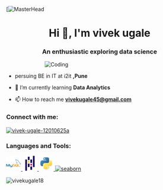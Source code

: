 [![MasterHead](https://encrypted-tbn0.gstatic.com/images?q=tbn:ANd9GcQSMyQnVm9S33BkdXecniqApDMqXyWktR9Yq6ZtvQlEG4MsEEILx-_7vNgNa0IWT5kf4A&usqp=CAU)
<h1 align="center">Hi 👋, I'm vivek ugale</h1>
<h3 align="center">An enthusiastic exploring data science</h3>
<img align="right" alt="Coding" width="400" src="https://encrypted-tbn0.gstatic.com/images?q=tbn:ANd9GcR0VdimCinG64Lc2I306y1HHJRT_BKKzqrKdA&usqp=CAU">

<p align="left"> <a href="https://twitter.com/" target="blank"><img src="https://img.shields.io/twitter/follow/?logo=twitter&style=for-the-badge" alt="" /></a> </p>

- persuing BE in IT at i2it **,Pune**

- 🌱 I’m currently learning **Data Analytics**

- 📫 How to reach me **vivekugale45@gmail.com**

<h3 align="left">Connect with me:</h3>
<p align="left">
<a href="https://linkedin.com/in/vivek-ugale-12010625a" target="blank"><img align="center" src="https://raw.githubusercontent.com/rahuldkjain/github-profile-readme-generator/master/src/images/icons/Social/linked-in-alt.svg" alt="vivek-ugale-12010625a" height="30" width="40" /></a>
</p>

<h3 align="left">Languages and Tools:</h3>
<p align="left"> <a href="https://www.mysql.com/" target="_blank" rel="noreferrer"> <img src="https://raw.githubusercontent.com/devicons/devicon/master/icons/mysql/mysql-original-wordmark.svg" alt="mysql" width="40" height="40"/> </a> <a href="https://pandas.pydata.org/" target="_blank" rel="noreferrer"> <img src="https://raw.githubusercontent.com/devicons/devicon/2ae2a900d2f041da66e950e4d48052658d850630/icons/pandas/pandas-original.svg" alt="pandas" width="40" height="40"/> </a> <a href="https://www.python.org" target="_blank" rel="noreferrer"> <img src="https://raw.githubusercontent.com/devicons/devicon/master/icons/python/python-original.svg" alt="python" width="40" height="40"/> </a> <a href="https://seaborn.pydata.org/" target="_blank" rel="noreferrer"> <img src="https://seaborn.pydata.org/_images/logo-mark-lightbg.svg" alt="seaborn" width="40" height="40"/> </a> </p>

<p><img align="center" src="https://github-readme-stats.vercel.app/api/top-langs?username=vivekugale18&show_icons=true&locale=en&layout=compact" alt="vivekugale18" /></p>
